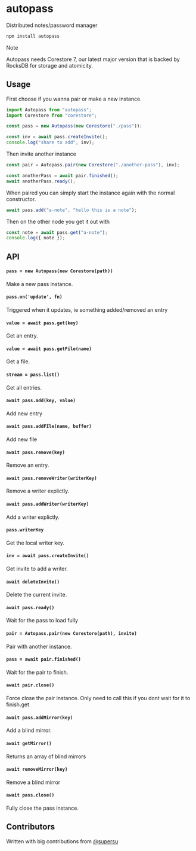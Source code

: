 # autopass

Distributed notes/password manager

```sh
npm install autopass
```

> [!NOTE]
> Autopass needs Corestore 7, our latest major version that is backed by RocksDB for storage and atomicity.

## Usage

First choose if you wanna pair or make a new instance.

```js
import Autopass from "autopass";
import Corestore from "corestore";

const pass = new Autopass(new Corestore("./pass"));

const inv = await pass.createInvite();
console.log("share to add", inv);
```

Then invite another instance

```js
const pair = Autopass.pair(new Corestore("./another-pass"), inv);

const anotherPass = await pair.finished();
await anotherPass.ready();
```

When paired you can simply start the instance again with the normal constructor.

```js
await pass.add("a-note", "hello this is a note");
```

Then on the other node you get it out with

```js
const note = await pass.get("a-note");
console.log({ note });
```

## API

#### `pass = new Autopass(new Corestore(path))`

Make a new pass instance.

#### `pass.on('update', fn)`

Triggered when it updates, ie something added/removed an entry

#### `value = await pass.get(key)`

Get an entry.

#### `value = await pass.getFile(name)`

Get a file.

#### `stream = pass.list()`

Get all entries.

#### `await pass.add(key, value)`

Add new entry

#### `await pass.addFIle(name, buffer)`

Add new file

#### `await pass.remove(key)`

Remove an entry.

#### `await pass.removeWriter(writerKey)`

Remove a writer explictly.

#### `await pass.addWriter(writerKey)`

Add a writer explictly.

#### `pass.writerKey`

Get the local writer key.

#### `inv = await pass.createInvite()`

Get invite to add a writer.

#### `await deleteInvite()`

Delete the current invite.

#### `await pass.ready()`

Wait for the pass to load fully

#### `pair = Autopass.pair(new Corestore(path), invite)`

Pair with another instance.

#### `pass = await pair.finished()`

Wait for the pair to finish.

#### `await pair.close()`

Force close the pair instance. Only need to call this if you dont wait for it to finish.get

#### `await pass.addMirror(key)`

Add a blind mirror.

#### `await getMirror()`

Returns an array of blind mirrors

#### `await removeMirror(key)`

Remove a blind mirror

#### `await pass.close()`

Fully close the pass instance.

## Contributors

Written with big contributions from [@supersu](https://github.com/supersuryaansh)
